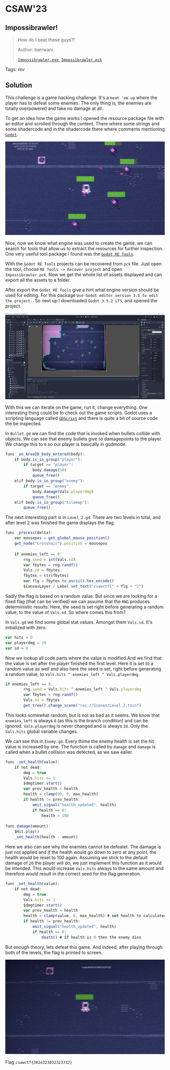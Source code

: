 # CSAW'23

## Impossibrawler!

> 
> How do I beat these guys?!
>
>  Author: barrwani
>
> [`Impossibrawler.exe`](Impossibrawler.exe), [`Impossibrawler.pck`](Impossibrawler.pck)

Tags: _rev_

## Solution
This challenge is a game hacking challenge. It's a `beat 'em up` where the player has to defeat some enemies. The only thing is, the enemies are totally overpowered and take no damage at all.

To get an idea how the game works I opened the resource package file with an editor and scrolled through the content. There where some strings and some shadercode and in the shadercode there where comments mentioning [`Godot`](https://godotengine.org/). 

![](game.png)


Nice, now we know what engine was used to create the game, we can search for tools that allow us to extract the resources for further inspection. One very useful tool package I found was the [`Godot RE Tools`](https://github.com/bruvzg/gdsdecomp). 

With the `Godot RE Tools` projects can be recovered from `pck` file. Just open the tool, choose `RE Tools -> Recover project` and open `Impossibrawler.pck`. Now we get the whole list of assets displayed and can export all the assets to a folder.

After export the `Godot RE Tools` give a hint what engine version should be used for editing. For this package `Use Godot editor version 3.5 to edit the project.`. So next up I downloaded `Godot 3.5.2 LTS`, and opened the project.

![](engine.png)

With this we can iterate on the game, run it, change everything. One interesting thing could be to check out the game scripts. Godot uses a scripting language called [`GDScript`](https://docs.godotengine.org/en/stable/tutorials/scripting/gdscript/gdscript_basics.html) and there is quite a bit of source code the be inspected.

In `Bullet.gd` we can find the code that is invoked when bullets collide with objects. We can see that enemy bullets give `50` damagepoints to the player. We change this to `0` so our player is basically in godmode. 
```js
func _on_Area2D_body_entered(body):
    if body.is_in_group("player"):
        if target == "player":
            body.damage(50)
            queue_free()
    elif body.is_in_group("enemy"):
        if target == "enemy":
            body.damage(Vals.playerdmg)
            queue_free()
    elif body.is_in_group("tilemap"):
        queue_free()
```

The next interesting part is in `Level_2.gd`. There are two levels in total, and after level 2 was finished the game displays the flag.

```js
func _process(delta):
    var mousepos = get_global_mouse_position()
    get_node("Crosshair").position = mousepos

    if enemies_left == 0:
        rng.seed = int(Vals.sd)
        var fbytes = rng.randf()
        Vals.sd = fbytes
        fbytes = str(fbytes)
        var flg = fbytes.to_ascii().hex_encode()
        $CanvasLayer / Label.set_text("csawctf{" + flg + "}")
```

Sadly the flag is based on a random value. But since we are looking for a fixed flag (that can be verified) we can assume that the `RNG` produces deterministic results. Here, the seed is set right before generating a random value, to the value of `Vals.sd`. So where comes this from?

In `Vals.gd` we find some global stat values. Amongst them `Vals.sd`. It's initialized with zero.

```js
var hits = 0
var playerdmg = 20
var sd = 0
```

Now we lookup all code parts where the value is modified.And we find that the value is set after the player finished the first level. Here it is set to a random value as well and also here the seed is set, right before generating a random value, to `Vals.hits ^ enemies_left ^ Vals.playerdmg`.

```js
if enemies_left == 0:
        rng.seed = Vals.hits ^ enemies_left ^ Vals.playerdmg
        var fbytes = rng.randf()
        Vals.sd = fbytes
        get_tree().change_scene("res://Scenes/Level_2.tscn")
```

This looks somewhat random, but is not as bad as it seems. We know that `enemies_left` is always `0` (as this is the branch condition) and can be ignored. `Vals.playerdmg` is never changed and is always `20`. Only the `Vals.hits` global variable changes.

We can see this in `Enemy.gd`. Every thime the enemy health is set the hit value is increased by one. The function is called by `damage` and `damage` is called when a bullet collision was detected, as we saw ealier.

```js
func _set_health(value):
    if not dead:
        dmg = true
        Vals.hits += 1
        $dmgtimer.start()
        var prev_health = health
        health = clamp(99, 0, max_health)
        if health != prev_health:
            emit_signal("health_updated", health)
            if health == 0:
                health = 100

func damage(amount):
    $Hit.play()
    _set_health(health - amount)
```

Here we also can see why the enemies cannot be defeatet. The damage is just not applied and *if* the health would go down to zero at any point, the health would be reset to 100 again. Assuming we stick to the default damage of `20` the player will do, we just implement this function as it would be intended. This would increase `Vals.hits` always to the same amount and therefore would result in the correct seed for the flag generation.

```js
func _set_health(value):
	if not dead:
		dmg = true
		Vals.hits += 1
		$dmgtimer.start()
		var prev_health = health
		health = clamp(value, 0, max_health) # set health to calculated value
		if health != prev_health:
			emit_signal("health_updated", health)
			if health == 0:
				death() # if health is 0 then the enemy dies
```

But enough theory, lets defeat this game. And indeed, after playing through both of the levels, the flag is printed to screen.

![](game_over.png)

Flag `csawctf{302e323032323732}`